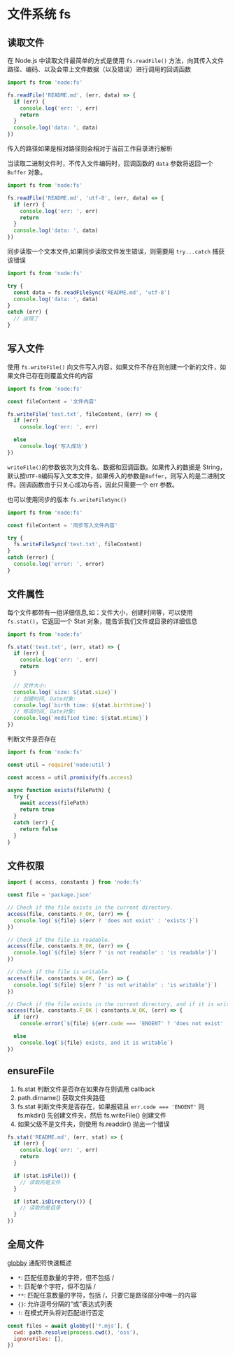 # 文件系统 fs

## 读取文件

在 Node.js 中读取文件最简单的方式是使用 `fs.readFile()` 方法，向其传入文件路径、编码、以及会带上文件数据（以及错误）进行调用的回调函数

```js
import fs from 'node:fs'

fs.readFile('README.md', (err, data) => {
  if (err) {
    console.log('err: ', err)
    return
  }
  console.log('data: ', data)
})
```

传入的路径如果是相对路径则会相对于当前工作目录进行解析

当读取二进制文件时，不传入文件编码时，回调函数的 `data` 参数将返回一个 `Buffer` 对象。

```js
import fs from 'node:fs'

fs.readFile('README.md', 'utf-8', (err, data) => {
  if (err) {
    console.log('err: ', err)
    return
  }
  console.log('data: ', data)
})
```

同步读取一个文本文件,如果同步读取文件发生错误，则需要用 `try...catch` 捕获该错误

```js
import fs from 'node:fs'

try {
  const data = fs.readFileSync('README.md', 'utf-8')
  console.log('data: ', data)
}
catch (err) {
  // 出错了
}
```

## 写入文件

使用 `fs.writeFile()` 向文件写入内容，如果文件不存在则创建一个新的文件，如果文件已存在则覆盖文件的内容

```js
import fs from 'node:fs'

const fileContent = '文件内容'

fs.writeFile('test.txt', fileContent, (err) => {
  if (err)
    console.log('err: ', err)

  else
    console.log('写入成功')
})
```

`writeFile()`的参数依次为文件名、数据和回调函数。如果传入的数据是 String，默认按`UTF-8`编码写入文本文件，如果传入的参数是`Buffer`，则写入的是二进制文件。回调函数由于只关心成功与否，因此只需要一个 err 参数。

也可以使用同步的版本 `fs.writeFileSync()`

```js
import fs from 'node:fs'

const fileContent = '同步写入文件内容'

try {
  fs.writeFileSync('test.txt', fileContent)
}
catch (error) {
  console.log('error: ', error)
}
```

## 文件属性

每个文件都带有一组详细信息,如：文件大小，创建时间等，可以使用 `fs.stat()`，它返回一个 Stat 对象，能告诉我们文件或目录的详细信息

```js
import fs from 'node:fs'

fs.stat('test.txt', (err, stat) => {
  if (err) {
    console.log('err: ', err)
    return
  }

  // 文件大小:
  console.log(`size: ${stat.size}`)
  // 创建时间, Date对象:
  console.log(`birth time: ${stat.birthtime}`)
  // 修改时间, Date对象:
  console.log(`modified time: ${stat.mtime}`)
})
```

判断文件是否存在

```js
import fs from 'node:fs'

const util = require('node:util')

const access = util.promisify(fs.access)

async function exists(filePath) {
  try {
    await access(filePath)
    return true
  }
  catch (err) {
    return false
  }
}
```

## 文件权限

```js
import { access, constants } from 'node:fs'

const file = 'package.json'

// Check if the file exists in the current directory.
access(file, constants.F_OK, (err) => {
  console.log(`${file} ${err ? 'does not exist' : 'exists'}`)
})

// Check if the file is readable.
access(file, constants.R_OK, (err) => {
  console.log(`${file} ${err ? 'is not readable' : 'is readable'}`)
})

// Check if the file is writable.
access(file, constants.W_OK, (err) => {
  console.log(`${file} ${err ? 'is not writable' : 'is writable'}`)
})

// Check if the file exists in the current directory, and if it is writable.
access(file, constants.F_OK | constants.W_OK, (err) => {
  if (err)
    console.error(`${file} ${err.code === 'ENOENT' ? 'does not exist' : 'is read-only'}`)

  else
    console.log(`${file} exists, and it is writable`)
})
```

## ensureFile

1. fs.stat 判断文件是否存在如果存在则调用 callback
2. path.dirname() 获取文件夹路径
3. fs.stat 判断文件夹是否存在，如果报错且 `err.code === 'ENOENT'` 则 fs.mkdir() 先创建文件夹，然后 fs.writeFile() 创建文件
4. 如果父级不是文件夹，则使用 fs.readdir() 抛出一个错误

```js
fs.stat('README.md', (err, stat) => {
  if (err) {
    console.log('err: ', err)
    return
  }

  if (stat.isFile()) {
    // 读取的是文件
  }

  if (stat.isDirectory()) {
    // 读取的是目录
  }
})
```

## 全局文件

[globby](https://github.com/sindresorhus/globby) 通配符快速概述

- `*`: 匹配任意数量的字符，但不包括 /
- `?`: 匹配单个字符，但不包括 /
- `**`: 匹配任意数量的字符，包括 /，只要它是路径部分中唯一的内容
- `{}`: 允许逗号分隔的“或”表达式列表
- `!`: 在模式开头将对匹配进行否定

```js
const files = await globby(['*.mjs'], {
  cwd: path.resolve(process.cwd(), 'oss'),
  ignoreFiles: [],
})
```
